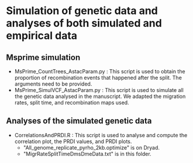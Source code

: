# Simulation of genetic data and analyses of both simulated and empirical data

## Msprime simulation
* MsPrime_CountTrees_AstacParam.py : This script is used to obtain the proportion of recombination events that happened after the split. The arguments need to be provided.
* MsPrime_SimulVCF_AstacParam.py : This script is used to simulate all the genetic data analysed in the manuscript. We adapted the migration rates, split time, and recombination maps used.
## Analyses of the simulated genetic data
* CorrelationsAndPRDI.R : This script is used to analyse and compute the correlation plot, the PRDI values, and PRDI plots.
  * "All_genome_replicate_pyrho_2kb.optimize" is on Dryad.
  *  "MigrRateSplitTimeDmsDmeData.txt" is in this folder.
